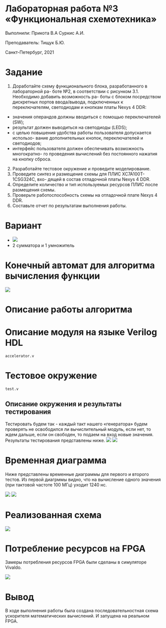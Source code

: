 # Лабораторная работа №3 &laquo;Функциональная схемотехника&raquo;

Выполнили: Прикота В.А Суркис А.И.

Преподаватель: Тищук Б.Ю.

Санкт-Петербург, 2021

Задание
=======

1. Доработайте схему функционального блока, разработанного в лабораторной ра-
боте №2, в соответствии с рисунком 3.1. Необходимо добавить возможность ра-
боты с блоком посредством дискретных портов ввода/вывода, подключенных
к переключателям, светодиодам и кнопкам платы Nexys 4 DDR:
- значения операндов должны вводиться с помощью переключателей (SW);
- результат должен выводиться на светодиоды (LEDS);
- с целью повышения удобства работы пользователя допускается использо-
вание дополнительных кнопок, переключателей и светодиодов;
- интерфейс пользователя должен обеспечивать возможность многократно-
го проведения вычислений без постоянного нажатия на кнопку сброса.
2. Разработайте тестовое окружение и проведите моделирование.
3. Проведите синтез и размещение схемы для ПЛИС XC7A100T-1CSG324C, вхо-
дящей в состав отладочной платы Nexys 4 DDR.
4. Определите количество и тип используемых ресурсов ПЛИС после размещения
схемы.
5. Проверьте работоспособность схемы на отладочной плате Nexys 4 DDR.
6. Составьте отчет по результатам выполнения работы.


Вариант
=======

-   ![](https://i.imgur.com/6XIMEni.png)
-   2 сумматора и 1 умножитель

Конечный автомат для алгоритма вычисления функции
===================

![](https://i.imgur.com/bT2JWh3.png)

Описание работы алгоритма
===================

Описание модуля на языке Verilog HDL
====================================
`accelerator.v`

Тестовое окружение
==================
`test.v`


Описание окружения и результаты тестирования
--------------------------------------------
Тестировать будем так - каждый такт нашего &laquo;генератора&raquo; будем проверять не освободился ли вычислительный модуль, если нет, то ждем дальше, если он свободен, то подаем на вход новые значения. Результаты тестирования представлены ниже.
![](https://i.imgur.com/bk1GtV9.png)
![](https://i.imgur.com/o8FIqbI.png)

Временная диаграмма
===================
Ниже представлены временные диаграммы для первого и второго тестов. Из первой диагрммы видно, что на вычисление одного значения (при тактовой частоте 100 МГц) уходит 1240 нс.

![](https://i.imgur.com/4w6cK8K.png)
![](https://i.imgur.com/69gtbr2.png)

Реализованная схема
=====
![](https://i.imgur.com/MrpDpUj.png)

Потребление ресурсов на FPGA
============================

Замеры потребления ресурсов FPGA были сделаны в симуляторе Vivaldo.

![](https://i.imgur.com/Sm8kwP8.png)

Вывод
=====

В ходе выполнения работы была создана последовательностная схема ускорителя математических вычислений. И запущена на реальном FPGA.
